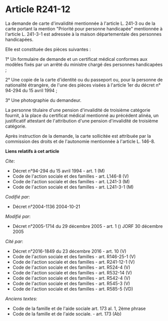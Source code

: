 # Article R241-12

La demande de carte d'invalidité mentionnée à l'article L. 241-3 ou de la carte portant la mention "Priorité pour personne
handicapée" mentionnée à l'article L. 241-3-1 est adressée à la maison départementale des personnes handicapées.

Elle est constituée des pièces suivantes :

1° Un formulaire de demande et un certificat médical conformes aux modèles fixés par un arrêté du ministre chargé des
personnes handicapées ;

2° Une copie de la carte d'identité ou du passeport ou, pour la personne de nationalité étrangère, de l'une des pièces visées
à l'article 1er du décret n° 94-294 du 15 avril 1994 ;

3° Une photographie du demandeur.

La personne titulaire d'une pension d'invalidité de troisième catégorie fournit, à la place du certificat médical mentionné
au précédent alinéa, un justificatif attestant de l'attribution d'une pension d'invalidité de troisième catégorie.

Après instruction de la demande, la carte sollicitée est attribuée par la commission des droits et de l'autonomie mentionnée
à l'article L. 146-8.

**Liens relatifs à cet article**

_Cite_:

  - Décret n°94-294 du 15 avril 1994 - art. 1 (M)
  - Code de l'action sociale et des familles - art. L146-8 (V)
  - Code de l'action sociale et des familles - art. L241-3 (M)
  - Code de l'action sociale et des familles - art. L241-3-1 (M)

_Codifié par_:

  - Décret n°2004-1136 2004-10-21

_Modifié par_:

  - Décret n°2005-1714 du 29 décembre 2005 - art. 1 () JORF 30 décembre 2005

_Cité par_:

  - Décret n°2016-1849 du 23 décembre 2016 - art. 10 (V)
  - Code de l'action sociale et des familles - art. R146-25-1 (V)
  - Code de l'action sociale et des familles - art. R241-12-1 (V)
  - Code de l'action sociale et des familles - art. R524-4 (V)
  - Code de l'action sociale et des familles - art. R532-14 (V)
  - Code de l'action sociale et des familles - art. R542-4 (V)
  - Code de l'action sociale et des familles - art. R545-3 (V)
  - Code de l'action sociale et des familles - art. R585-5 (VD)

_Anciens textes_:

  - Code de la famille et de l'aide sociale art. 173 al. 1, 2ème phrase
  - Code de la famille et de l'aide sociale. - art. 173 (Ab)
